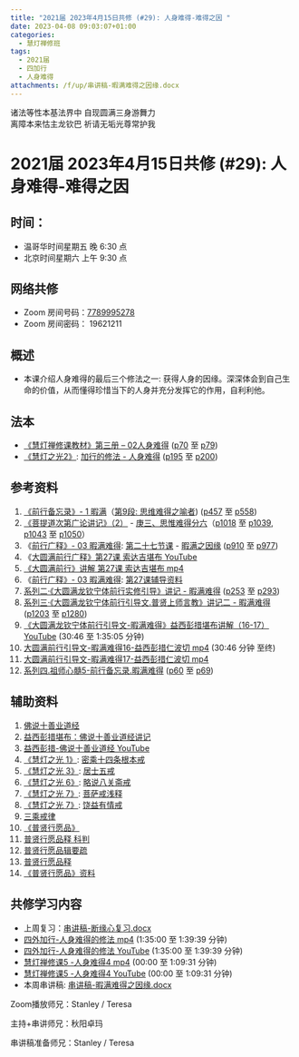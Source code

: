 ```yaml
---
title: "2021届 2023年4月15日共修 (#29): 人身难得-难得之因 "
date: 2023-04-08 09:03:07+01:00
categories:
  - 慧灯禅修班
tags:
  - 2021届
  - 四加行
  - 人身难得
attachments: /f/up/串讲稿-暇满难得之因缘.docx
---
```

<!--StartFragment-->

诸法等性本基法界中 自现圆满三身游舞力\
离障本来怙主龙钦巴 祈请无垢光尊常护我

# 2021届 2023年4月15日共修 (#29): 人身难得-难得之因

## 时间：

* 温哥华时间星期五 晚 6:30 点
* 北京时间星期六 上午 9:30 点

## 网络共修

* Zoom 房间号码：[7789995278](https://us02web.zoom.us/j/7789995278?pwd=VjZmbWJFY2k2K0E5RVB2cTNIQmhqUT09)
* Zoom 房间密码： 19621211

## 概述

* 本课介绍人身难得的最后三个修法之一: 获得人身的因缘。深深体会到自己生命的价值，从而懂得珍惜当下的人身并充分发挥它的作用，自利利他。

## 法本

* [《](https://huidengchanxiu.net/refs/qxgs/qxgs-03xm)[慧灯禅修课教材](https://huidengchanxiu.net/books/b3/3-02)[》](https://huidengchanxiu.net/books/dymqx/#%E4%B8%80%E6%9A%87%E6%BB%A1%E9%9A%BE%E5%BE%97)[第三册 – 02人身难得](https://huidengchanxiu.net/books/b3/3-02) ([p70](https://huidengchanxiu.net/books/b3/3-02/#p70) 至 [p79](https://huidengchanxiu.net/books/b3/3-02/#p79))
* [《慧灯之光2》](https://huidengchanxiu.net/refs/hdzg/02): [加行的修法 - 人身难得](https://huidengchanxiu.net/refs/hdzg/02#%E5%8A%A0%E8%A1%8C%E7%9A%84%E4%BF%AE%E6%B3%95------%E4%BA%BA%E8%BA%AB%E9%9A%BE%E5%BE%97) ([p195](https://huidengchanxiu.net/refs/hdzg/02/#p195) 至 [p200](https://huidengchanxiu.net/refs/hdzg/02/#p200))

## 参考资料

1. [《前行备忘录》- 1 暇满](https://huidengchanxiu.net/refs/qxbwl/qxxl4-01xm)（[第9段: 思维难得之喻者](https://huidengchanxiu.net/refs/qxbwl/qxxl4-01xm/#%E6%80%9D%E7%BB%B4%E9%9A%BE%E5%BE%97%E4%B9%8B%E5%96%BB%E8%80%85%E4%BE%9D%E7%AA%8D%E8%AF%80%E4%B9%8B%E8%A7%84%E9%A6%96%E5%85%88%E9%9C%80%E8%A6%81%E7%94%B1%E5%9B%A0%E9%97%A8%E6%80%9D%E7%BB%B4%E9%9A%BE%E5%BE%97)) ([p457](https://huidengchanxiu.net/refs/qxbwl/qxxl4-01xm/#p457) 至 [p558](https://huidengchanxiu.net/refs/qxbwl/qxxl4-01xm/#p558))
2. [《菩提道次第广论讲记》（2）](https://huidengchanxiu.net/refs/ptdcdgl/2) - [庚三、思惟难得分六](https://huidengchanxiu.net/refs/ptdcdgl/2/#%E5%BA%9A%E4%B8%89%E6%80%9D%E6%83%9F%E9%9A%BE%E5%BE%97%E5%88%86%E5%85%AD-%E9%9A%BE%E5%BE%97%E4%B9%8B%E5%96%BB--%E9%9A%BE%E5%BE%97%E4%B9%8B%E7%90%86--%E6%80%9D%E5%B7%B2%E5%8A%9D%E5%8F%96%E5%BF%83%E8%A6%81--%E5%A6%82%E6%98%AF%E6%80%9D%E6%83%9F%E4%B9%8B%E4%BF%AE%E9%87%8F--%E5%85%B7%E6%9C%89%E5%9B%9B%E7%A7%8D%E5%B7%AE%E5%88%AB%E4%BF%AE%E8%A1%8C%E4%B9%8B%E7%9B%B8--%E5%8A%A3%E6%85%A7%E8%80%85%E5%B0%86%E6%8A%A4%E4%BF%AE%E4%B9%A0%E4%B9%8B%E7%9B%B8)（[p1018](https://huidengchanxiu.net/refs/ptdcdgl/2/#p1018) 至 [p1039](https://huidengchanxiu.net/refs/ptdcdgl/2/#p1039), [p1043](https://huidengchanxiu.net/refs/ptdcdgl/2/#p1043) 至 [p1050](https://huidengchanxiu.net/refs/ptdcdgl/2/#p1050)）
3. 《[前行广释》- 03 暇满难得](https://huidengchanxiu.net/refs/qxgs/qxgs-03xm): [第二十七节课](https://huidengchanxiu.net/refs/qxgs/qxgs-03xm/#%E7%AC%AC%E4%BA%8C%E5%8D%81%E4%B8%83%E8%8A%82%E8%AF%BE) - [暇满之因缘](https://huidengchanxiu.net/refs/qxgs/qxgs-03xm/#%E6%9A%87%E6%BB%A1%E4%B9%8B%E5%9B%A0%E7%BC%98) ([p910](https://huidengchanxiu.net/refs/qxgs/qxgs-03xm/#p910) 至 [p977](https://huidengchanxiu.net/refs/qxgs/qxgs-03xm/#p977))
4. 《[大圆满前行广释》第27课 索达吉堪布 YouTube](https://www.youtube.com/watch?v=rk_g_e0zyS8)
5. [《大圆满前行》讲解 第27课 索达吉堪布 mp4](http://huidengchanxiu.net/jmy/007-%e5%a4%a7%e5%9c%86%e6%bb%a1%e5%89%8d%e8%a1%8c%e5%b9%bf%e9%87%8a/007-%e5%89%8d%e8%a1%8c%e5%b9%bf%e9%87%8a%e8%a7%86%e9%a2%91/%e3%80%8a%e5%a4%a7%e5%9c%86%e6%bb%a1%e5%89%8d%e8%a1%8c%e3%80%8b%e8%ae%b2%e8%a7%a3%e7%ac%ac27%e8%af%be.mp4)
6. 《[前行广释》- 03 暇满难得](https://huidengchanxiu.net/refs/qxgs/fudao/qxgsfd-03xm): [第27课辅导资料](https://huidengchanxiu.net/refs/qxgs/fudao/qxgsfd-03xm/#%E5%89%8D%E8%A1%8C%E5%B9%BF%E9%87%8A%E7%AC%AC27%E8%AF%BE%E8%BE%85%E5%AF%BC%E8%B5%84%E6%96%99)
7. [系列二·《大圆满龙钦宁体前行实修引导》讲记 - 暇满难得](https://huidengchanxiu.net/refs/xmfw/s2-sxyd1-xmnd) ([p253](https://huidengchanxiu.net/refs/xmfw/s2-sxyd1-xmnd/#p253) 至 [p293](https://huidengchanxiu.net/refs/xmfw/s2-sxyd1-xmnd/#p293))
8. [系列三·《大圆满龙钦宁体前行引导文.普贤上师言教》讲记二 - 暇满难得](https://huidengchanxiu.net/refs/xmfw/s3-ydw2-xmnd) ([p1203](https://huidengchanxiu.net/refs/xmfw/s3-ydw2-xmnd/#p1203) 至 [p1280](https://huidengchanxiu.net/refs/xmfw/s3-ydw2-xmnd/#p1280))
9. [《大圆满龙钦宁体前行引导文-暇满难得》益西彭措堪布讲解（16-17）YouTube](https://www.youtube.com/watch?v=vk3FuPC-eSY&list=PLvhysUtdbxCAKDBe4N20fTCJrrn_T2MkW&index=12) (30:46 至 1:35:05 分钟)
10. [大圆满前行引导文-暇满难得16-益西彭措仁波切 mp4](https://f.huidengchanxiu.net/jmy/xmfw/s3/02/%e5%89%8d%e8%a1%8c%e5%bc%95%e5%af%bc%e6%96%87-%e6%9a%87%e6%bb%a1%e9%9a%be%e5%be%9716.mp4) (30:46 分钟 至终)
11. [大圆满前行引导文-暇满难得17-益西彭措仁波切 mp4](https://f.huidengchanxiu.net/jmy/xmfw/s3/02/%e5%89%8d%e8%a1%8c%e5%bc%95%e5%af%bc%e6%96%87-%e6%9a%87%e6%bb%a1%e9%9a%be%e5%be%9717.mp4) 
12. [系列四.祖师心髓5-前行备忘录.暇满难得](https://huidengchanxiu.net/refs/xmfw/s4-zsxs5-qxbwl-xmnd) ([p60](https://huidengchanxiu.net/refs/xmfw/s4-zsxs5-qxbwl-xmnd/#p60) 至 [p69](https://huidengchanxiu.net/refs/xmfw/s4-zsxs5-qxbwl-xmnd/#p69))

<!--StartFragment-->

## 辅助资料

<!--EndFragment-->

1. [佛说十善业道经](https://baike.baidu.com/item/%E4%BD%9B%E8%AF%B4%E5%8D%81%E5%96%84%E4%B8%9A%E9%81%93%E7%BB%8F/454918)
2. [益西彭措堪布：佛说十善业道经讲记](/f/up/益西彭措堪布：佛说十善业道经讲记.docx)
3. [益西彭措-佛说十善业道经 YouTube](https://www.youtube.com/playlist?list=PLtEwQduXGXhQlDVG4Pu7HCO2Vw3BgZWpb)
4. [《慧灯之光 1》](http://huidengchanxiu.net/refs/hdzg/01): [密乘十四条根本戒](http://huidengchanxiu.net/refs/hdzg/01#%E5%AF%86%E4%B9%98%E5%8D%81%E5%9B%9B%E6%9D%A1%E6%A0%B9%E6%9C%AC%E6%88%92)
5. [《慧灯之光 3》](http://huidengchanxiu.net/refs/hdzg/03): [居士五戒](http://huidengchanxiu.net/refs/hdzg/03#%E5%B1%85%E5%A3%AB%E4%BA%94%E6%88%92)[](http://huidengchanxiu.net/refs/hdzg/07)
6. [《慧灯之光 6》](http://huidengchanxiu.net/refs/hdzg/06): [略说八关斋戒](http://huidengchanxiu.net/refs/hdzg/06#%E7%95%A5%E8%AF%B4%E5%85%AB%E5%85%B3%E6%96%8B%E6%88%92)
7. [《慧灯之光 7》](http://huidengchanxiu.net/refs/hdzg/07): [菩萨戒浅释](http://huidengchanxiu.net/refs/hdzg/07/#%E8%8F%A9%E8%90%A8%E6%88%92%E6%B5%85%E9%87%8A)
8. [《慧灯之光 7》](http://huidengchanxiu.net/refs/hdzg/07): [饶益有情戒](http://huidengchanxiu.net/refs/hdzg/08/#%E9%A5%B6%E7%9B%8A%E6%9C%89%E6%83%85%E6%88%92)
9. [三乘戒律](https://fohuifayu.com/index.php/huideng-jiangtang/sancheng-jielv)
10. [《普贤行愿品》](https://mingguang.im/reading/%E6%99%AE%E8%B4%A4%E8%A1%8C%E6%84%BF%E5%93%81)
11. [普贤行愿品释 科判](https://www.kepanhuizong.org/doku.php?id=a_3_07_2_%E6%99%AE%E8%B4%A4%E8%A1%8C%E6%84%BF%E5%93%81%E9%87%8A)
12. [普贤行愿品辑要疏](https://www.kepanhuizong.org/doku.php?id=b_8_07_%E6%99%AE%E8%B4%A4%E8%A1%8C%E6%84%BF%E5%93%81%E8%BE%91%E8%A6%81%E7%96%8F "b_8_07\_普贤行愿品辑要疏")
13. [普贤行愿品释](https://www.kepanhuizong.org/doku.php?id=b_8_09_%E6%99%AE%E8%B4%A4%E8%A1%8C%E6%84%BF%E5%93%81%E9%87%8A "b_8_09\_普贤行愿品释")
14. [《普贤行愿品》资料](https://www.riyuebianzhao.com/%E9%AB%98%E7%BA%A7/%E4%BF%AE%E5%BF%83/%E6%99%AE%E8%B4%A4%E8%A1%8C%E6%84%BF%E5%93%81)

## **共修学习内容**

* 上周复习：[串讲稿-断缘心复习.docx](https://www.huidengvan.com/f/up/%E4%B8%B2%E8%AE%B2%E7%A8%BF-%E6%96%AD%E7%BC%98%E5%BF%83%E5%A4%8D%E4%B9%A0.docx)
* [四外加行-人身难得的修法 mp4](https://fohuifayu.com/index.php/huideng-jiangtang/fofa-jianxiu/chuli-xin/460-l11032) (1:35:00 至 1:39:39 分钟)
* [四外加行-人身难得的修法 YouTube](https://www.youtube.com/watch?v=nqJ98np1ITQ&t=9s) (1:35:00 至 1:39:39 分钟)
* [慧灯禅修课5 -人身难得4 mp4](http://huidengchanxiu.net/jmy/%e6%85%a7%e7%81%af%e7%a6%85%e4%bf%ae%e8%af%be/%e6%85%a7%e7%81%af%e7%a6%85%e4%bf%ae%e8%af%be%e7%ac%ac%e4%b8%89%e5%86%8c/02-4%20%e6%85%a7%e7%81%af%e7%a6%85%e4%bf%ae%e8%af%be5%20%e4%ba%ba%e8%ba%ab%e9%9a%be%e5%be%974.mp4) (00:00 至 1:09:31 分钟)
* [慧灯禅修课5 -人身难得4 YouTube](https://www.youtube.com/watch?v=3N2nzOrR5vs&list=PLQU9iXcMduTfoo8rKZhj69k-OOas8C1Of&index=6) (00:00 至 1:09:31 分钟)
* 本周串讲稿: [](https://www.huidengvan.com/f/up/%E4%B8%B2%E8%AE%B2%E7%A8%BF-%E6%96%AD%E7%BC%98%E5%BF%83%E5%A4%8D%E4%B9%A0.docx)[串讲稿-暇满难得之因缘.docx](/f/up/串讲稿-暇满难得之因缘.docx)

Zoom播放师兄：Stanley / Teresa

主持+串讲师兄：秋阳卓玛

串讲稿准备师兄：Stanley / Teresa

<!--EndFragment-->